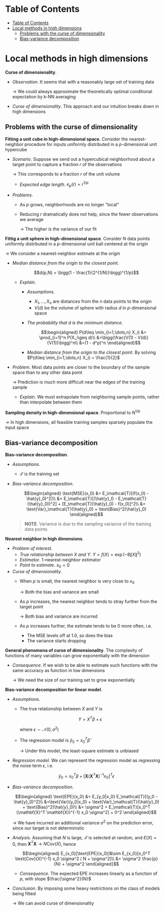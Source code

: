 <!-- TOC titleSize:1 tabSpaces:2 depthFrom:1 depthTo:6 withLinks:1 updateOnSave:1 orderedList:0 skip:0 title:1 charForUnorderedList:* -->
# Table of Contents
- [Table of Contents](#table-of-contents)
- [Local methods in high dimensions](#local-methods-in-high-dimensions)
  - [Problems with the curse of dimensionality](#problems-with-the-curse-of-dimensionality)
  - [Bias-variance decomposition](#bias-variance-decomposition)
<!-- /TOC -->

# Local methods in high dimensions
**Curse of dimensionality**. 
* *Observation*. It seems that with a reasonably large set of training data

    $\to$ We could always approximate the theoretically optimal conditional expectation by k-NN averaging
* *Curse of dimensionality*. This approach and our intuition breaks down in high dimensions

## Problems with the curse of dimensionality
**Fitting a unit cube in high-dimensional space**. Consider the nearest-neighbor procedure for inputs uniformly distributed in a $p$-dimensional unit hypercube
* *Scenario*. Suppose we send out a hypercubical neighborhood about a target point to capture a fraction $r$ of the observations
    
    $\to$ This corresponds to a fraction $r$ of the unit volume
    * *Expected edge length*. $e_p(r) = r^{1/p}$
* *Problems*. 
    * As $p$ grows, neighborhoods are no longer "local"
    * Reducing $r$ dramatically does not help, since the fewer observations we average
        
        $\to$ The higher is the variance of our fit

**Fittig a unit sphere in high-dimensional space**. Consider $N$ data points uniformly distributed in a $p$-dimensional unit ball centered at the origin

$\to$ We consider a nearest-neighbor estimate at the origin
* *Median distance from the origin to the closest point*.

    $$d(p,N) = \bigg(1 - \frac{1}{2^{1/N}}\bigg)^{1/p}$$

    * *Explain*. 
        * *Assumptions*.
            * $X_1,\dots,X_n$ are distances from the $n$ data points to the origin
            * $V(d)$ be the volume of sphere with radius $d$ in $p$-dimensional space
        * *The probability that $d$ is the minimum distance*.

            $$\begin{aligned}
            P(d\leq \min_{i=1,\dots,n} X_i) &= \prod_{i=1}^n P(X_i\geq d)\\
            &=\bigg(\frac{V(1) - V(d)}{V(1)}\bigg)^n\\
            &=(1 - d^p)^n
            \end{aligned}$$

        * *Median distance from the origin to the closest point*. By solving $P(d\leq \min_{i=1,\dots,n} X_i) = \frac{1}{2}$
* *Problem*. Most data points are closer to the boundary of the sample space than to any other data point

    $\to$ Prediction is much more difficult near the edges of the training sample
    * *Explain*. We must extrapolate from neighboring sample points, rather than interpolate between them

**Sampling density in high-dimensional space**. Proportional to $N^{1/p}$

$\to$ In high dimensions, all feasible training samples sparsely populate the input space

## Bias-variance decomposition
**Bias-variance decomposition**.
* *Assumptions*.
    * $\mathcal{T}$ is the training set
* *Bias-variance decomposition*.

    $$\begin{aligned}
    \text{MSE}(x_0) &= E_\mathcal{T}[(f(x_0) - \hat{y}_0)^2]\\
    &= E_\mathcal{T}[(\hat{y}_0 - E_\mathcal{T}(\hat{y}_0))^2] + [E_\mathcal{T}(\hat{y}_0) - f(x_0)]^2\\
    &= \text{Var}_\mathcal{T}(\hat{y}_0) + \text{Bias}^2(\hat{y}_0)
    \end{aligned}$$

    >**NOTE**. Variance is due to the sampling variance of the training data points

**Nearest neighbor in high dimensions**.
* *Problem of interest*.
    * *True relationship between $X$ and $Y$*. $Y = f(X) = \exp(-8\|X\|^2)$
    * *Estimator*. 1-nearest-neighbor estimator
    * *Point to estimate*. $x_0 = 0$
* *Curse of dimensionality*.
    * When $p$ is small, the nearest neighbor is very close to $x_0$

        $\to$ Both the bias and variance are small
    * As $p$ increases, the nearest neighbor tends to stray further from the target point

        $\to$ Both bias and variance are incurred
    * As $p$ increases further, the estimate tends to be $0$ more often, i.e.
        * The MSE levels off at $1.0$, so does the bias
        * The variance starts dropping

**General phenomena of curse of dimensionality**. The complexity of functions of many variables can grow exponentially with the dimension
* *Consequence*. If we wish to be able to estimate such functions with the same accuracy as function in low dimensions
    
    $\to$ We need the size of our training set to grow exponentially

**Bias-variance decomposition for linear model**. 
* *Assumptions*.
    * The true relationship between $X$ and $Y$ is 
        
        $$Y=X^T\beta + \epsilon$$ 
        
        where $\epsilon\sim\mathcal{N}(0,\sigma^2)$
    * The regression model is $\hat{y}_0 = x_0^T\hat{\beta}$

      $\to$ Under this model, the least-square estimate is unbiased
* *Regression model*. We can represent the regression model as regressing the noise term $\epsilon$, i.e.

    $$\hat{y}_0 = x_0^T \beta + [\mathbf{X}(\mathbf{X}^T\mathbf{X})^{-1} x_0]^T \epsilon$$

* *Bias-variance decomposition*.

    $$\begin{aligned}
    \text{EPE}(x_0) &= E_{y_0|x_0} E_\mathcal{T}[(y_0 - \hat{y}_0)^2]\\
    &=\text{Var}(y_0|x_0) + \text{Var}_\mathcal{T}(\hat{y}_0) + \text{Bias}^2(\hat{y}_0)\\
    &= \sigma^2 + E_\mathcal{T}[x_0^T (\mathbf{X}^T \mathbf{X})^{-1} x_0 \sigma^2] + 0^2
    \end{aligned}$$

    $\to$ We have incurred an additional variance $\sigma^2$ on the prediction error, since our target is not deterministic

* *Analysis*. Assuming that $N$ is large, $\mathcal{T}$ is selected at random, and $E(X) = 0$, then $\mathbf{X}^T \mathbf{X}\to N \text{Cov}(X)$, hence

    $$\begin{aligned}
    E_{x_0}[\text{EPE}(x_0)]&\sim E_{x_0}[x_0^T \text{Cov}(X)^{-1} x_0 \sigma^2 / N + \sigma^2]\\
    &= \sigma^2 \frac{p}{N} + \sigma^2
    \end{aligned}$$

    * *Consequence*. The expected EPE increases linearly as a function of $p$, with slope $\frac{\sigma^2}{N}$
* *Conclusion*. By imposing some heavy restrictions on the class of models being fitted

    $\to$ We can avoid curse of dimensionality